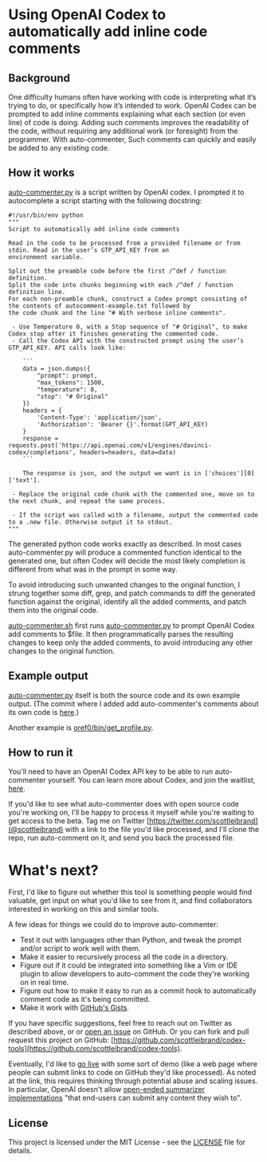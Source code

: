 # Using OpenAI Codex to automatically add inline code comments

## Background

One difficulty humans often have working with code is interpreting what it’s trying to do, or specifically how it’s intended to work. OpenAI Codex can be prompted to add inline comments explaining what each section (or even line) of code is doing. Adding such comments improves the readability of the code, without requiring any additional work (or foresight) from the programmer. With auto-commenter, Such comments can quickly and easily be added to any existing code.

## How it works

[auto-commenter.py](auto-commenter.py) is a script written by OpenAI codex. I prompted it to autocomplete a script starting with the following docstring:

```
#!/usr/bin/env python
"""
Script to automatically add inline code comments

Read in the code to be processed from a provided filename or from stdin. Read in the user’s GTP_API_KEY from an
environment variable.

Split out the preamble code before the first /^def / function definition.
Split the code into chunks beginning with each /^def / function definition line.
For each non-preamble chunk, construct a Codex prompt consisting of the contents of autocomment-example.txt followed by
the code chunk and the line "# With verbose inline comments".

 - Use Temperature 0, with a Stop sequence of "# Original", to make Codex stop after it finishes generating the commented code.
 - Call the Codex API with the constructed prompt using the user’s GTP_API_KEY. API calls look like:

    ```
    data = json.dumps({
        "prompt": prompt,
        "max_tokens": 1500,
        "temperature": 0,
        "stop": "# Original"
    })
    headers = {
        'Content-Type': 'application/json',
        'Authorization': 'Bearer {}'.format(GPT_API_KEY)
    }
    response = requests.post('https://api.openai.com/v1/engines/davinci-codex/completions', headers=headers, data=data)
    ```

    The response is json, and the output we want is in ['choices'][0]['text'].

 - Replace the original code chunk with the commented one, move on to the next chunk, and repeat the same process.
 
 - If the script was called with a filename, output the commented code to a .new file. Otherwise output it to stdout.
"""
```

The generated python code works exactly as described. In most cases auto-commenter.py will produce a commented function identical to the generated one, but often Codex will decide the most likely completion is different from what was in the prompt in some way.

To avoid introducing such unwanted changes to the original function, I strung together some diff, grep, and patch commands to diff the generated function against the original, identify all the added comments, and patch them into the original code.

[auto-commenter.sh](auto-commenter.sh) first runs [auto-commenter.py](auto-commenter.py) to prompt OpenAI Codex add comments to $file. It then programmatically parses the resulting changes to keep only the added comments, to avoid introducing any other changes to the original function.

## Example output

[auto-commenter.py](auto-commenter.py) itself is both the source code and its own example output. (The commit where I added add auto-commenter's comments about its own code is [here](https://github.com/scottleibrand/codex-tools/commit/2846c297c32096a66110924f39a54857842df72b).)

Another example is [oref0/bin/get_profile.py](https://github.com/openaps/oref0/pull/1407/files).

## How to run it

You'll need to have an OpenAI Codex API key to be able to run auto-commenter yourself. You can learn more about Codex, and join the waitlist, [here](https://openai.com/blog/openai-codex/).

If you'd like to see what auto-commenter does with open source code you're working on, I'll be happy to process it myself while you're waiting to get access to the beta. Tag me on Twitter [https://twitter.com/scottleibrand](@scottleibrand) with a link to the file you'd like processed, and I'll clone the repo, run auto-comment on it, and send you back the processed file.


# What's next?

First, I'd like to figure out whether this tool is something people would find valuable, get input on what you'd like to see from it, and find collaborators interested in working on this and similar tools.

A few ideas for things we could do to improve auto-commenter:
 - Test it out with languages other than Python, and tweak the prompt and/or script to work well with them.
 - Make it easier to recursively process all the code in a directory.
 - Figure out if it could be integrated into something like a Vim or IDE plugin to allow developers to auto-comment the code they're working on in real time.
  - Figure out how to make it easy to run as a commit hook to automatically comment code as it's being committed.
  - Make it work with [GitHub's Gists](https://developer.github.com/v3/gists/#create-a-gist).

If you have specific suggestions, feel free to reach out on Twitter as described above, or or [open an issue](https://github.com/scottleibrand/codex-tools/issues) on GitHub. Or you can fork and pull request this project on GitHub: [https://github.com/scottleibrand/codex-tools](https://github.com/scottleibrand/codex-tools).

Eventually, I'd like to [go live](https://beta.openai.com/docs/going-live) with some sort of demo (like a web page where people can submit links to code on GitHub they'd like processed). As noted at the link, this requires thinking through potential abuse and scaling issues. In particular, OpenAI doesn't allow [open-ended summarizer implementations](https://beta.openai.com/docs/use-case-guidelines/summarization) "that end-users can submit any content they wish to".

## License

This project is licensed under the MIT License - see the [LICENSE](../LICENSE) file for details.
